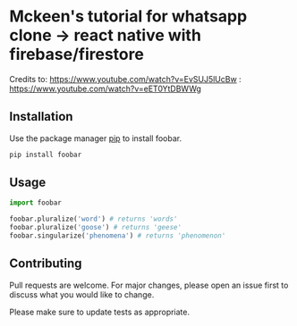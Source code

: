 # Mckeen's tutorial for whatsapp clone -> react native with firebase/firestore

Credits to: https://www.youtube.com/watch?v=EvSUJ5lUcBw
          : https://www.youtube.com/watch?v=eET0YtDBWWg

## Installation

Use the package manager [pip](https://pip.pypa.io/en/stable/) to install foobar.

```bash
pip install foobar
```

## Usage

```python
import foobar

foobar.pluralize('word') # returns 'words'
foobar.pluralize('goose') # returns 'geese'
foobar.singularize('phenomena') # returns 'phenomenon'
```

## Contributing
Pull requests are welcome. For major changes, please open an issue first to discuss what you would like to change.

Please make sure to update tests as appropriate.